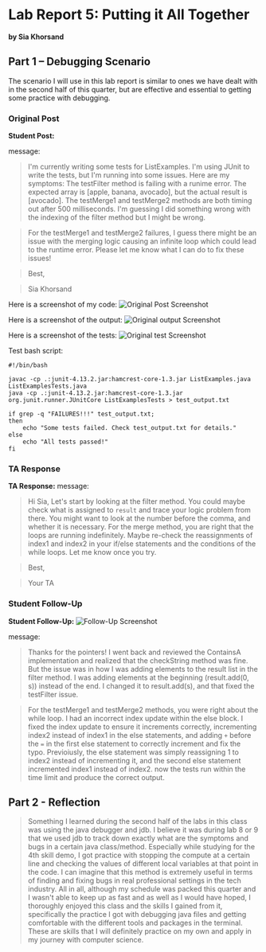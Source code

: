 # Lab Report 5: Putting it All Together

**by Sia Khorsand**

## Part 1 – Debugging Scenario

The scenario I will use in this lab report is similar to ones we have dealt with in the second half of this quarter, but are effective and essential to getting some practice with debugging.  

### Original Post

**Student Post:**

message: 
> I'm currently writing some tests for ListExamples. I'm using JUnit to write the tests, but I'm running into some issues.
> Here are my symptoms:
The testFilter method is failing with a runime error. The expected array is [apple, banana, avocado], but the actual result is [avocado].
The testMerge1 and testMerge2 methods are both timing out after 500 milliseconds. I'm guessing I did something wrong with the indexing of the filter method but I might be wrong.

>For the testMerge1 and testMerge2 failures, I guess there might be an issue with the merging logic causing an infinite loop which could lead to the runtime error.
>Please let me know what I can do to fix these issues!

>Best,

>Sia Khorsand 

Here is a screenshot of my code:
![Original Post Screenshot](original.png)


Here is a screenshot of the output: 
![Original output Screenshot](output.png)


Here is a screenshot of the tests: 
![Original test Screenshot](test.png)

Test bash script: 
```
#!/bin/bash

javac -cp .:junit-4.13.2.jar:hamcrest-core-1.3.jar ListExamples.java ListExamplesTests.java
java -cp .:junit-4.13.2.jar:hamcrest-core-1.3.jar org.junit.runner.JUnitCore ListExamplesTests > test_output.txt

if grep -q "FAILURES!!!" test_output.txt;
then
    echo "Some tests failed. Check test_output.txt for details."
else
    echo "All tests passed!"
fi
```
### TA Response

**TA Response:**
message: 
> Hi Sia,
> Let's start by looking at the filter method. You could maybe check what is assigned to `result` and trace your logic problem from there. You might want to look at the number before the comma, and whether it is necessary.
> For the merge method, you are right that the loops are running indefinitely. Maybe re-check the reassignments of index1 and index2 in your if/else statements and the conditions of the while loops.
> Let me know once you try.

> Best,

> Your TA

### Student Follow-Up

**Student Follow-Up:**
![Follow-Up Screenshot](followup.png)

message: 
> Thanks for the pointers!
> I went back and reviewed the ContainsA implementation and realized that the checkString method was fine.
> But the issue was in how I was adding elements to the result list in the filter method.
> I was adding elements at the beginning (result.add(0, s)) instead of the end. I changed it to result.add(s), and that fixed the testFilter issue.

> For the testMerge1 and testMerge2 methods, you were right about the while loop.
>  I had an incorrect index update within the else block. 
> I fixed the index update to ensure it increments correctly, incrementing index2 instead of index1 in the else statements, and adding `+` before the `=` in the first else statement to correctly increment and fix the typo. Previoiusly, the else statement was simply reassigning 1 to index2 instead of incrementing it, and the second else statement incremented index1 instead of index2. 
> now the tests run within the time limit and produce the correct output. 


## Part 2 - Reflection

>Something I learned during the second half of the labs in this class was using the java debugger and jdb. I believe it was during lab 8 or 9 that we used jdb to track down exactly what are the symptoms and bugs in a certain java class/method. Especially while studying for the 4th skill demo, I got practice with stopping the compute at a certain line and checking the values of different local variables at that point in the code. I can imagine that this method is extremely useful in terms of finding and fixing bugs in real professional settings in the tech industry. All in all, although my schedule was packed this quarter and I wasn't able to keep up as fast and as well as I would have hoped, I thoroughly enjoyed this class and the skills I gained from it, specifically the practice I got with debugging java files and getting comfortable with the different tools and packages in the terminal. These are skills that I will definitely practice on my own and apply in my journey with computer science.  
